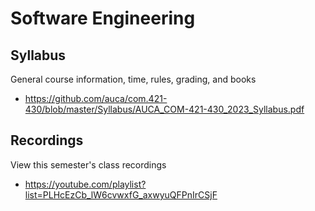 Software Engineering
===================

## Syllabus

General course information, time, rules, grading, and books

* <https://github.com/auca/com.421-430/blob/master/Syllabus/AUCA_COM-421-430_2023_Syllabus.pdf>

## Recordings

View this semester's class recordings

* <https://youtube.com/playlist?list=PLHcEzCb_lW6cvwxfG_axwyuQFPnIrCSjF>

